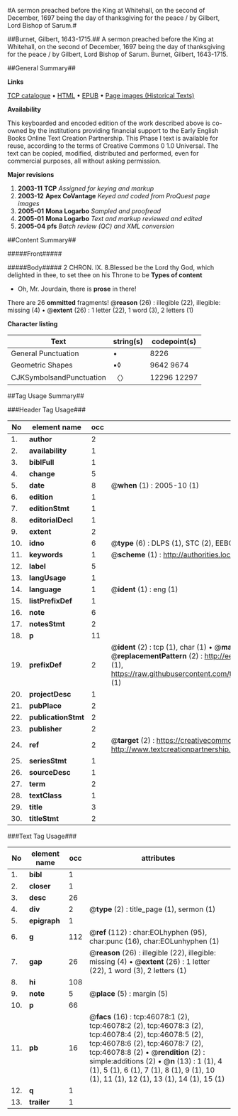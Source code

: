 #A sermon preached before the King at Whitehall, on the second of December, 1697 being the day of thanksgiving for the peace / by Gilbert, Lord Bishop of Sarum.#

##Burnet, Gilbert, 1643-1715.##
A sermon preached before the King at Whitehall, on the second of December, 1697 being the day of thanksgiving for the peace / by Gilbert, Lord Bishop of Sarum.
Burnet, Gilbert, 1643-1715.

##General Summary##

**Links**

[TCP catalogue](http://www.ota.ox.ac.uk/tcp/)  • 
[HTML](http://tei.it.ox.ac.uk/tcp/Texts-HTML/free/A30/A30452.html)  • 
[EPUB](http://tei.it.ox.ac.uk/tcp/Texts-EPUB/free/A30/A30452.epub) • 
[Page images (Historical Texts)](https://data.historicaltexts.jisc.ac.uk/view?pubId=eebo-10836083e&pageId=eebo-10836083e-46078-1)

**Availability**

This keyboarded and encoded edition of the
	       work described above is co-owned by the institutions
	       providing financial support to the Early English Books
	       Online Text Creation Partnership. This Phase I text is
	       available for reuse, according to the terms of Creative
	       Commons 0 1.0 Universal. The text can be copied,
	       modified, distributed and performed, even for
	       commercial purposes, all without asking permission.

**Major revisions**

1. __2003-11__ __TCP__ *Assigned for keying and markup*
1. __2003-12__ __Apex CoVantage__ *Keyed and coded from ProQuest page images*
1. __2005-01__ __Mona Logarbo__ *Sampled and proofread*
1. __2005-01__ __Mona Logarbo__ *Text and markup reviewed and edited*
1. __2005-04__ __pfs__ *Batch review (QC) and XML conversion*

##Content Summary##

#####Front#####

#####Body#####
2 CHRON. IX. 8.Blessed be the Lord thy God, which delighted in thee, to set thee on his Throne to be
**Types of content**

  * Oh, Mr. Jourdain, there is **prose** in there!

There are 26 **ommitted** fragments! 
 @__reason__ (26) : illegible (22), illegible: missing (4)  •  @__extent__ (26) : 1 letter (22), 1 word (3), 2 letters (1)

**Character listing**


|Text|string(s)|codepoint(s)|
|---|---|---|
|General Punctuation|•|8226|
|Geometric Shapes|▪◊|9642 9674|
|CJKSymbolsandPunctuation|〈〉|12296 12297|

##Tag Usage Summary##

###Header Tag Usage###

|No|element name|occ|attributes|
|---|---|---|---|
|1.|__author__|2||
|2.|__availability__|1||
|3.|__biblFull__|1||
|4.|__change__|5||
|5.|__date__|8| @__when__ (1) : 2005-10 (1)|
|6.|__edition__|1||
|7.|__editionStmt__|1||
|8.|__editorialDecl__|1||
|9.|__extent__|2||
|10.|__idno__|6| @__type__ (6) : DLPS (1), STC (2), EEBO-CITATION (1), OCLC (1), VID (1)|
|11.|__keywords__|1| @__scheme__ (1) : http://authorities.loc.gov/ (1)|
|12.|__label__|5||
|13.|__langUsage__|1||
|14.|__language__|1| @__ident__ (1) : eng (1)|
|15.|__listPrefixDef__|1||
|16.|__note__|6||
|17.|__notesStmt__|2||
|18.|__p__|11||
|19.|__prefixDef__|2| @__ident__ (2) : tcp (1), char (1)  •  @__matchPattern__ (2) : ([0-9\-]+):([0-9IVX]+) (1), (.+) (1)  •  @__replacementPattern__ (2) : http://eebo.chadwyck.com/downloadtiff?vid=$1&page=$2 (1), https://raw.githubusercontent.com/textcreationpartnership/Texts/master/tcpchars.xml#$1 (1)|
|20.|__projectDesc__|1||
|21.|__pubPlace__|2||
|22.|__publicationStmt__|2||
|23.|__publisher__|2||
|24.|__ref__|2| @__target__ (2) : https://creativecommons.org/publicdomain/zero/1.0/ (1), http://www.textcreationpartnership.org/docs/. (1)|
|25.|__seriesStmt__|1||
|26.|__sourceDesc__|1||
|27.|__term__|2||
|28.|__textClass__|1||
|29.|__title__|3||
|30.|__titleStmt__|2||


###Text Tag Usage###

|No|element name|occ|attributes|
|---|---|---|---|
|1.|__bibl__|1||
|2.|__closer__|1||
|3.|__desc__|26||
|4.|__div__|2| @__type__ (2) : title_page (1), sermon (1)|
|5.|__epigraph__|1||
|6.|__g__|112| @__ref__ (112) : char:EOLhyphen (95), char:punc (16), char:EOLunhyphen (1)|
|7.|__gap__|26| @__reason__ (26) : illegible (22), illegible: missing (4)  •  @__extent__ (26) : 1 letter (22), 1 word (3), 2 letters (1)|
|8.|__hi__|108||
|9.|__note__|5| @__place__ (5) : margin (5)|
|10.|__p__|66||
|11.|__pb__|16| @__facs__ (16) : tcp:46078:1 (2), tcp:46078:2 (2), tcp:46078:3 (2), tcp:46078:4 (2), tcp:46078:5 (2), tcp:46078:6 (2), tcp:46078:7 (2), tcp:46078:8 (2)  •  @__rendition__ (2) : simple:additions (2)  •  @__n__ (13) : 1 (1), 4 (1), 5 (1), 6 (1), 7 (1), 8 (1), 9 (1), 10 (1), 11 (1), 12 (1), 13 (1), 14 (1), 15 (1)|
|12.|__q__|1||
|13.|__trailer__|1||

